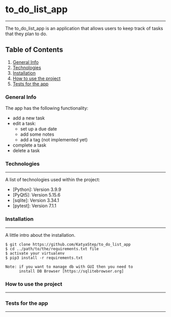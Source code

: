 # to_do_list_app
***
The to_do_list_app is an application that allows users to keep track of tasks that they plan to do.

## Table of Contents
1. [General Info](#general-info)
2. [Technologies](#technologies)
3. [Installation](#installation)
4. [How to use the project](#how-to-use-the-project)
5. [Tests for the app](#tests-for-the-app)

### General Info

The app has the following functionality:
- add a new task
- edit a task:  
    - set up a due date 
    - add some notes 
    - add a tag (not implemented yet)
- complete a task
- delete a task

### Technologies
***
A list of technologies used within the project:
* [Python]: Version 3.9.9
* [PyQt5]:  Version 5.15.6
* [sqlite]: Version 3.34.1
* [pytest]: Version 7.1.1

### Installation
***
A little intro about the installation.
````
$ git clone https://github.com/KatyaStep/to_do_list_app
$ cd ../path/to/the/requirements.txt file
$ activate your virtualenv
$ pip3 install -r requirements.txt

Note: if you want to manage db with GUI then you need to
      install DB Browser [https://sqlitebrowser.org]
````
### How to use the project
***
### Tests for the app
***